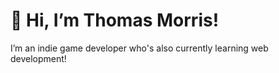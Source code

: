  <h1> 👋 Hi, I’m Thomas Morris! </h1>
I’m an indie game developer who's also currently learning web development!
